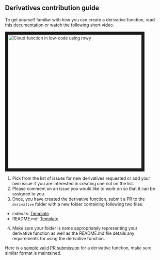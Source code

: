 ## Derivatives contribution guide

To get yourself familiar with how you can create a derivative function, read this [documentation](https://docs.rowy.io/field-types/derivative) or watch the following short video.

<a href="http://www.youtube.com/watch?feature=player_embedded&v=9XMWpW-5KSI" target="_blank"><img src="https://user-images.githubusercontent.com/307298/190351363-2878abd8-9b0c-45d0-b59f-198557d9f9b7.png" 
alt="Cloud function in low-code using rowy" width="440" border="10" /></a>

1) Pick from the list of issues for new derivatives requested or add your own issue if you are interested in creating one not on the list.
2) Please comment on an issue you would like to work on so that it can be assigned to you. 
3) Once, you have created the derivative function, submit a PR to the `derivative` folder with a new folder containing following two files:
- index.ts: [Template](https://github.com/rowyio/templates/blob/main/derivative/template/main.ts)
- README.md: [Template](https://github.com/rowyio/templates/blob/main/derivative/template/README.md)
4) Make sure your folder is name appropriately representing your derivative function as well as the README.md file details any requirements for using the derivative function.


Here is a [sample valid PR submission](https://github.com/rowyio/templates/pull/2/files) for a derivative function, make sure similar format is maintained.
